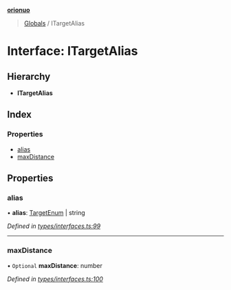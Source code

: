 **[orionuo](../README.md)**

> [Globals](../globals.md) / ITargetAlias

# Interface: ITargetAlias

## Hierarchy

* **ITargetAlias**

## Index

### Properties

* [alias](itargetalias.md#alias)
* [maxDistance](itargetalias.md#maxdistance)

## Properties

### alias

•  **alias**: [TargetEnum](../enums/targetenum.md) \| string

*Defined in [types/interfaces.ts:99](https://github.com/msviha/orionuo/blob/ff1a9e9/src/types/interfaces.ts#L99)*

___

### maxDistance

• `Optional` **maxDistance**: number

*Defined in [types/interfaces.ts:100](https://github.com/msviha/orionuo/blob/ff1a9e9/src/types/interfaces.ts#L100)*
